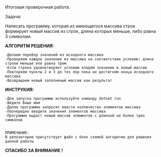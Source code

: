 Итоговая проверочная работа.

Задача:

Написать программу, которая из имеющегося массива строк формирует новый массив из строк, длина которых меньше, либо равна 3 символам.

**АЛГОРИТМ РЕШЕНИЯ:**

    -Делаем перебор значений из исходного массива
    -Проверяем каждое значение из массива на соответствие условию: длина строки меньше или равна трем
    -Если строка удовлетворяет условию кладем значение в новый массив
    -Повторяем пункты 2 и 3 до тех пор пока не достигнем конца исходного массива
    -Возвращаем новый заполненый массив как результат

**ИНСТРУКИЯ:**

    -Для запуска программы используйте команду dotnet run
    -Ведите Ваше имя
    -Далее программа запросит ввести колличество элементов массива
    -Поочередно введите значения элементов массива
    -Программа выдаст новый массив элементов с длинной не более трех символов


    ПРИМЕЧАНИЕ:
    В репозитории присутствует файл с блок схемой алгоритма для решения данной работы

**СПАСИБО ЗА ВНИМАНИЕ !**

